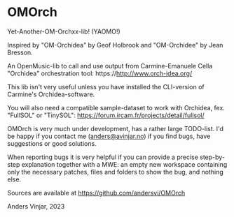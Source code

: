 # OMOrch

Yet-Another-OM-Orchxx-lib!  (YAOMO!)

Inspired by "OM-Orchidea" by Geof Holbrook and "OM-Orchidee" by Jean
Bresson.

An OpenMusic-lib to call and use output from Carmine-Emanuele Cella
"Orchidea" orchestration tool: https://http://www.orch-idea.org/

This lib isn't very useful unless you have installed the CLI-version
of Carmine's Orchidea-software.

You will also need a compatible sample-dataset to work with Orchidea,
fex.  "FullSOL" or "TinySOL":
https://forum.ircam.fr/projects/detail/fullsol/


OMOrch is very much under development, has a rather large TODO-list.
I'd be happy if you contact me (anders@avinjar.no) if you find bugs,
have suggestions or good solutions.

When reporting bugs it is very helpful if you can provide a precise
step-by-step explanation together with a MWE: an empty new workspace
containing only the necessary patches, files and folders to show the
bug, and nothing else.

Sources are available at https://github.com/andersvi/OMOrch

Anders Vinjar, 2023
